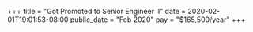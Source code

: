 +++
title = "Got Promoted to Senior Engineer II"
date = 2020-02-01T19:01:53-08:00
public_date = "Feb 2020"
pay = "$165,500/year"
+++
